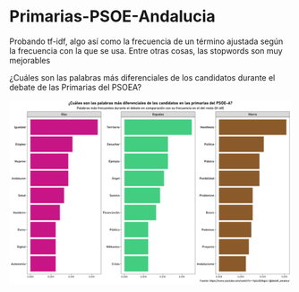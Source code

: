 # Primarias-PSOE-Andalucia

Probando tf-idf, algo así como la frecuencia de un término ajustada según la frecuencia con la que se usa. 
Entre otras cosas, las stopwords son muy mejorables 

¿Cuáles son las palabras más diferenciales de los candidatos durante el debate de las Primarias del PSOEA? 

![](https://github.com/aaant987/Primarias-PSOE-Andalucia/blob/master/primariaspsoeA.png)
